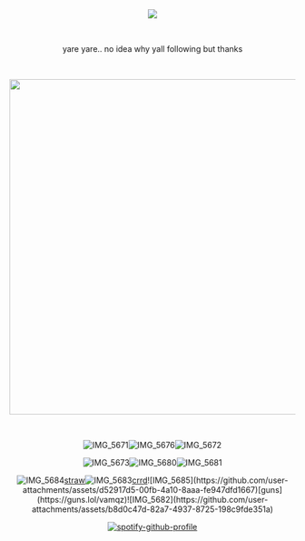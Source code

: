 <div align="center">
<img src="https://komarev.com/ghpvc/?username=vamqz&color=b00b69&style=plastic&label=ㅤstalkers&base=0">

⠀⠀
⠀⠀

yare yare.. no idea why yall following but thanks

⠀⠀⠀⠀





<img width="590" src="https://github.com/user-attachments/assets/46be7887-ecb5-4eaa-87f2-d57498e1cedd"/>


⠀⠀⠀⠀⠀⠀⠀


![IMG_5671](https://github.com/user-attachments/assets/f7965f43-725d-4bf4-9872-97a6c47d1242)![IMG_5676](https://github.com/user-attachments/assets/99f746af-d0ec-4e6c-aff0-0ae9e3c59e57)![IMG_5672](https://github.com/user-attachments/assets/196b4155-5e4c-4f44-a66d-a5c61eedc77a)



![IMG_5673](https://github.com/user-attachments/assets/170e7444-07f9-4255-85c0-88040daf0f05)![IMG_5680](https://github.com/user-attachments/assets/31000b6e-5434-4105-9dfd-a23b49a3cef3)![IMG_5681](https://github.com/user-attachments/assets/b422f04c-0cc1-4002-b3c8-24a8d06984ba)




![IMG_5684](https://github.com/user-attachments/assets/72577599-9fa4-49a6-ad25-22f994a88a48)[straw](https://kira4.straw.page)![IMG_5683](https://github.com/user-attachments/assets/9641dd4d-305c-49b9-9541-902143d54c2a)[crrd](https://adm1rree.carrd.co/?)![IMG_5685](https://github.com/user-attachments/assets/d52917d5-00fb-4a10-8aaa-fe947dfd1667)[guns](https://guns.lol/vamqz)![IMG_5682](https://github.com/user-attachments/assets/b8d0c47d-82a7-4937-8725-198c9fde351a)




[![spotify-github-profile](https://spotify-github-profile.kittinanx.com/api/view?uid=31p7k4lkdecbilvh5rthmgvkujm4&cover_image=true&theme=novatorem&show_offline=true&background_color=121212&interchange=true&bar_color=b00b69&bar_color_cover=false)](https://spotify-github-profile.kittinanx.com/api/view?uid=31p7k4lkdecbilvh5rthmgvkujm4&redirect=true)



